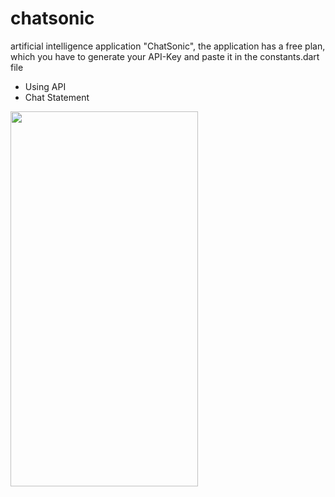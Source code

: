 # chatsonic

artificial intelligence application "ChatSonic", the application has a free plan, which you have to generate your API-Key and paste it in the constants.dart file

- Using API
- Chat Statement


<img src="https://github.com/francescodevar/chatsonic/assets/67846639/e81d3d87-5b9f-4768-8bfc-fccd3fed00e6" width="300" height="600">
